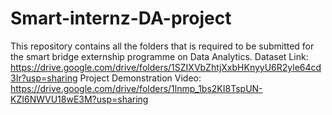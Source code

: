 # Smart-internz-DA-project
This repository contains all the folders that is required to be submitted for the smart bridge externship programme on Data Analytics.
Dataset Link: https://drive.google.com/drive/folders/1SZIXVbZhtjXxbHKnyyU6R2yle64cd3Ir?usp=sharing
Project Demonstration Video: https://drive.google.com/drive/folders/1lnmp_1bs2KI8TspUN-KZI6NWVU18wE3M?usp=sharing
